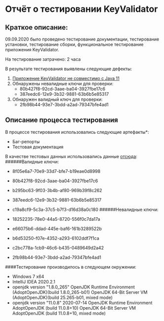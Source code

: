 # Отчёт о тестировании KeyValidator

## Краткое описание:

09.09.2020 было проведено тестирование документации, тестирование установки, тестирование сборки, функциональное тестирование приложения KeyValidator.

На тестирование затрачено: 2 часа

В результате тестирования выявлены следующие дефекты:
1. [Приложение KeyValidator не совместимо с Java 11](https://github.com/Dmitrii4/Task-1-KeyValidator/issues/1)
2. Обнаружены невалидные ключи для проверки:
   * 80b427f8-92cd-3aae-ba04-3927fbe17c6 
   * 387eedc6-12e9-3b32-9881-63b6b5e85317
3. Обнаружен валидный ключ для проверки:
   * 2fb98b44-93e7-3bdd-a2ad-79347bfe4ad1

## Описание процесса тестирования

В процессе тестирования использовались следующие артефакты*:
* Баг-репорты
* Тестовая документация

В качестве тестовых данных использовались данные [отсюда](https://github.com/netology-code/javaqa-homeworks/blob/master/intro/user-manual.md):
######Валидные ключи:
* 8f05e6a7-70e9-33d7-bfe7-b19eae0d8998
* 80b427f8-92cd-3aae-ba04-3927fbe17c6
* b295bc63-9f03-3b4b-af80-969b39f8c262
* 387eedc6-12e9-3b32-9881-63b6b5e85317
* c19a8cf9-5c3a-37c5-b7f3-d16d38a0c180
######Невалидные ключи:

* 18252235-78e0-44a5-8720-556f0c7da17a
* e66075b6-ddad-445e-baf6-161b3289522b
* b6d53250-f07e-4352-a293-6102ddf7f1ca
* c2bc778a-1cb9-46c6-b435-0489649d2a42
* 2fb98b44-93e7-3bdd-a2ad-79347bfe4ad1

####Тестирование производилось в следующем окружении:
* Windows 7 x64
* IntelliJ IDEA 2020.2.1
* openjdk version "1.8.0_265"
  OpenJDK Runtime Environment (AdoptOpenJDK)(build 1.8.0_265-b01)
  OpenJDK 64-Bit Server VM (AdoptOpenJDK)(build 25.265-b01, mixed mode)
* openjdk version "11.0.8" 2020-07-14
  OpenJDK Runtime Environment AdoptOpenJDK (build 11.0.8+10)
  OpenJDK 64-Bit Server VM AdoptOpenJDK (build 11.0.8+10, mixed mode)

